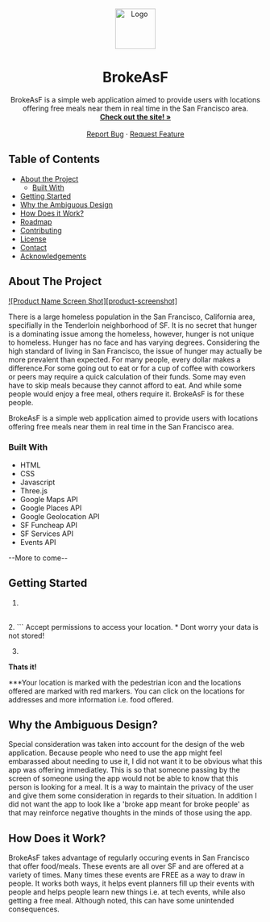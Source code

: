 <br />
<p align="center">
  <a href="https://github.com/alaksatti/BrokeAsF">
    <img src="images/logo.png" alt="Logo" width="80" height="80">
  </a>

  <h1 align="center">BrokeAsF</h1>

  <p align="center">
    BrokeAsF is a simple web application aimed to provide users with locations offering free meals near them in real time in the San Francisco area.
     <br />
    <a href="https://brokeasf.com"><strong>Check out the site! »</strong></a>
    <br />
    <br />
    <a href="https://github.com/alaksatti/BrokeAsF/issues">Report Bug</a>
    ·
    <a href="https://github.com/alaksatti/BrokeAsF/issues">Request Feature</a>
  </p>
</p>



## Table of Contents

* [About the Project](#about-the-project)
  * [Built With](#built-with)
* [Getting Started](#getting-started)
* [Why the Ambiguous Design](#why-the-ambiguous-design)
* [How Does it Work?](how-does-it-work)
* [Roadmap](#roadmap)
* [Contributing](#contributing)
* [License](#license)
* [Contact](#contact)
* [Acknowledgements](#acknowledgements)


## About The Project

[![Product Name Screen Shot][product-screenshot]](https://example.com)

There is a large homeless population in the San Francisco, California area, specifially in the Tenderloin neighborhood of SF. It is no secret that hunger is a dominating issue among the homeless, however, hunger is not unique to homeless. Hunger has no face and has varying degrees. Considering the high standard of living in San Francisco, the issue of hunger may actually be more prevalent than expected. For many people, every dollar makes a difference.For some going out to eat or for a cup of coffee with coworkers or peers may require a quick calculation of their funds. Some may even have to skip meals because they cannot afford to eat. And while some people would enjoy a free meal, others require it. BrokeAsF is for these people. 

BrokeAsF is a simple web application aimed to provide users with locations offering free meals near them in real time in the San Francisco area.



### Built With

* HTML
* CSS
* Javascript
* Three.js
* Google Maps API
* Google Places API
* Google Geolocation API
* SF Funcheap API
* SF Services API
* Events API

--More to come--


## Getting Started

1. ``` Go to the site <a href="https://brokeasf.com"><strong>BrokeAsF.com »</strong></a>.
<br />
2. ``` Accept permissions to access your location.  
       * Dont worry your data is not stored!
<br />

3. ``` Scroll down to the map.

<b>Thats it!</b> 

***Your location is marked with the pedestrian icon and the locations offered are marked with red markers. You can click on the locations for addresses and more information i.e. food offered.



## Why the Ambiguous Design?

Special consideration was taken into account for the design of the web application. Because people who need to use the app might feel embarassed about needing to use it, I did not want it to be obvious what this app was offering immediatley. This is so that someone passing by the screen of someone using the app would not be able to know that this person is looking for a meal. It is a way to maintain the privacy of the user and give them some consideration in regards to their situation.  In addition I  did not want the app to look like a 'broke app meant for broke people' as that may reinforce negative thoughts in the minds of those using the app. 


## How Does it Work?
BrokeAsF takes advantage of regularly occuring events in San Francisco that offer food/meals. These events are all over SF and are offered at a variety of times. Many times these events are FREE as a way to draw in people. It works both ways, it helps event planners fill up their events with people and helps people learn new things i.e. at tech events, while also getting a free meal. Although noted, this can have some unintended consequences.

 
